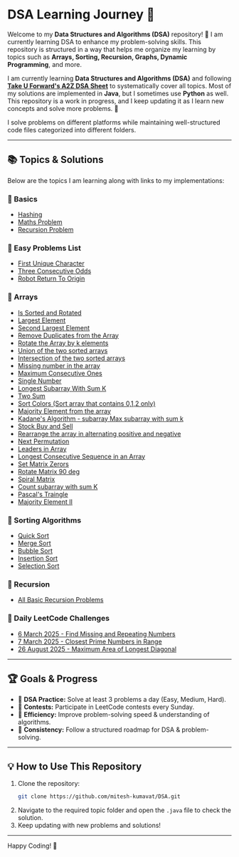 # DSA Learning Journey 🚀

Welcome to my **Data Structures and Algorithms (DSA)** repository! 🎯 I am currently learning DSA to enhance my problem-solving skills. This repository is structured in a way that helps me organize my learning by topics such as **Arrays, Sorting, Recursion, Graphs, Dynamic Programming**, and more.

I am currently learning **Data Structures and Algorithms (DSA)** and following **[Take U Forward's A2Z DSA Sheet](https://takeuforward.org/strivers-a2z-dsa-course/strivers-a2z-dsa-course-sheet-2)** to systematically cover all topics. Most of my solutions are implemented in **Java**, but I sometimes use **Python** as well. This repository is a work in progress, and I keep updating it as I learn new concepts and solve more problems. 🎯

I solve problems on different platforms while maintaining well-structured code files categorized into different folders.

---

## 📚 Topics & Solutions
Below are the topics I am learning along with links to my implementations:

### 🔹 Basics
- [Hashing](Basics_of_DSA/Hashing/Hash.java)
- [Maths Problem](Basics_of_DSA/Maths)
- [Recursion Problem](Basics_of_DSA/Recursion)

### 🔹 Easy Problems List
- [First Unique Character](Easy/first_unique.py)
- [Three Consecutive Odds](Easy/ThreeOdd.java)
- [Robot Return To Origin](Easy/RobotReturnOrigin.java)

### 🔹 Arrays
- [Is Sorted and Rotated](Array/IsSorted.java)
- [Largest Element](Array/LargestElement.java)
- [Second Largest Element](Array/SecondLargest.java)
- [Remove Duplicates from the Array](Array/RemoveDuplicates.java)
- [Rotate the Array by k elements](Array/RotateArray.java)
- [Union of the two sorted arrays](Array/UnionArray.java)
- [Intersection of the two sorted arrays](Array/IntersectionArray.java)
- [Missing number in the array](Array/MissingNumber.java)
- [Maximum Consecutive Ones](Array/MaxOnes.java)
- [Single Number](Array/SingleNumber.java)
- [Longest Subarray With Sum K](Array/LongestSubArray.java)
- [Two Sum](Array/TwoSum.java)
- [Sort Colors (Sort array that contains 0,1,2 only)](Array/SortColors.java)
- [Majority Element from the array](Array/MajorityElement.java)
- [Kadane's Algorithm - subarray Max subarray with sum k](Array/KadanesAlgo.java)
- [Stock Buy and Sell](Array/StockBuySell.java)
- [Rearrange the array in alternating positive and negative](Array/RearrangeArray.java)
- [Next Permutation](Array/NextPermutation.java)
- [Leaders in Array](Array/LeadersInArray.java)
- [Longest Consecutive Sequence in an Array](Array/LongestConsecutive.java)
- [Set Matrix Zerors](Array/SetZeros.java)
- [Rotate Matrix 90 deg](Array/RotateMatrix.java)
- [Spiral Matrix](Array/SpiralMatrix.java)
- [Count subarray with sum K](Array/CountSubArray.java)
- [Pascal's Traingle](Array/PascalTriangle.java)
- [Majority Element II ](Array/MajorityElement2.java)

### 🔹 Sorting Algorithms
- [Quick Sort](Sorting/QuickSort.java)
- [Merge Sort](Sorting/MergeSort.java)
- [Bubble Sort](Sorting/BubbleSort.java)
- [Insertion Sort](Sorting/InsertionSort.java)
- [Selection Sort](Sorting/SelectionSort.java)

### 🔹 Recursion
- [All Basic Recursion Problems](Basics_of_DSA/Recursion/Recursion.java)

### 🔹 Daily LeetCode Challenges
- [6 March 2025 - Find Missing and Repeating Numbers](Leetcode_Daily/FindMissingAndRepeating.java)
- [7 March 2025 - Closest Prime Numbers in Range](Leetcode_Daily/ClosestPrimeNumber.java)
- [26 August 2025 - Maximum Area of Longest Diagonal](Leetcode_Daily/AreaOfMaxDiagonal.java)

---


## 🏆 Goals & Progress
- 📌 **DSA Practice:** Solve at least 3 problems a day (Easy, Medium, Hard).
- 📌 **Contests:** Participate in LeetCode contests every Sunday.
- 📌 **Efficiency:** Improve problem-solving speed & understanding of algorithms.
- 📌 **Consistency:** Follow a structured roadmap for DSA & problem-solving.

---

## 💡 How to Use This Repository
1. Clone the repository:
   ```sh
   git clone https://github.com/mitesh-kumavat/DSA.git
   ```
2. Navigate to the required topic folder and open the `.java` file to check the solution.
3. Keep updating with new problems and solutions!

---

Happy Coding! 🚀

